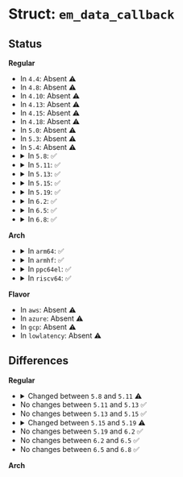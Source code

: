 # Struct: <code>em_data_callback</code>

## Status
<b>Regular</b>
<ul>
<li>
In <code>4.4</code>: Absent ⚠️
</li>
<li>
In <code>4.8</code>: Absent ⚠️
</li>
<li>
In <code>4.10</code>: Absent ⚠️
</li>
<li>
In <code>4.13</code>: Absent ⚠️
</li>
<li>
In <code>4.15</code>: Absent ⚠️
</li>
<li>
In <code>4.18</code>: Absent ⚠️
</li>
<li>
In <code>5.0</code>: Absent ⚠️
</li>
<li>
In <code>5.3</code>: Absent ⚠️
</li>
<li>
In <code>5.4</code>: Absent ⚠️
</li>
<li>
<details>
<summary>In <code>5.8</code>: ✅</summary>

```c
struct em_data_callback {
    int (*active_power)(long unsigned int *, long unsigned int *, int);
};
```
</details>
</li>
<li>
<details>
<summary>In <code>5.11</code>: ✅</summary>

```c
struct em_data_callback {
    int (*active_power)(long unsigned int *, long unsigned int *, struct device *);
};
```
</details>
</li>
<li>
<details>
<summary>In <code>5.13</code>: ✅</summary>

```c
struct em_data_callback {
    int (*active_power)(long unsigned int *, long unsigned int *, struct device *);
};
```
</details>
</li>
<li>
<details>
<summary>In <code>5.15</code>: ✅</summary>

```c
struct em_data_callback {
    int (*active_power)(long unsigned int *, long unsigned int *, struct device *);
};
```
</details>
</li>
<li>
<details>
<summary>In <code>5.19</code>: ✅</summary>

```c
struct em_data_callback {
    int (*active_power)(struct device *, long unsigned int *, long unsigned int *);
    int (*get_cost)(struct device *, long unsigned int, long unsigned int *);
};
```
</details>
</li>
<li>
<details>
<summary>In <code>6.2</code>: ✅</summary>

```c
struct em_data_callback {
    int (*active_power)(struct device *, long unsigned int *, long unsigned int *);
    int (*get_cost)(struct device *, long unsigned int, long unsigned int *);
};
```
</details>
</li>
<li>
<details>
<summary>In <code>6.5</code>: ✅</summary>

```c
struct em_data_callback {
    int (*active_power)(struct device *, long unsigned int *, long unsigned int *);
    int (*get_cost)(struct device *, long unsigned int, long unsigned int *);
};
```
</details>
</li>
<li>
<details>
<summary>In <code>6.8</code>: ✅</summary>

```c
struct em_data_callback {
    int (*active_power)(struct device *, long unsigned int *, long unsigned int *);
    int (*get_cost)(struct device *, long unsigned int, long unsigned int *);
};
```
</details>
</li>
</ul>
<b>Arch</b>
<ul>
<li>
<details>
<summary>In <code>arm64</code>: ✅</summary>

```c
struct em_data_callback {
};
```
</details>
</li>
<li>
<details>
<summary>In <code>armhf</code>: ✅</summary>

```c
struct em_data_callback {
};
```
</details>
</li>
<li>
<details>
<summary>In <code>ppc64el</code>: ✅</summary>

```c
struct em_data_callback {
};
```
</details>
</li>
<li>
<details>
<summary>In <code>riscv64</code>: ✅</summary>

```c
struct em_data_callback {
};
```
</details>
</li>
</ul>
<b>Flavor</b>
<ul>
<li>
In <code>aws</code>: Absent ⚠️
</li>
<li>
In <code>azure</code>: Absent ⚠️
</li>
<li>
In <code>gcp</code>: Absent ⚠️
</li>
<li>
In <code>lowlatency</code>: Absent ⚠️
</li>
</ul>

## Differences
<b>Regular</b>
<ul>
<li>
<details>
<summary>Changed between <code>5.8</code> and <code>5.11</code> ⚠️</summary>
<ul>
<li>
<b>Field type changed. </b>
<code>int (*active_power)(long unsigned int *, long unsigned int *, int)</code> ➡️ <code>int (*active_power)(long unsigned int *, long unsigned int *, struct device *)</code>
</li>
</ul>
</details>
</li>
<li>
No changes between <code>5.11</code> and <code>5.13</code> ✅
</li>
<li>
No changes between <code>5.13</code> and <code>5.15</code> ✅
</li>
<li>
<details>
<summary>Changed between <code>5.15</code> and <code>5.19</code> ⚠️</summary>
<ul>
<li>
<b>Field added. </b>
<code>int (*get_cost)(struct device *, long unsigned int, long unsigned int *)</code>
</li>
<li>
<b>Field type changed. </b>
<code>int (*active_power)(long unsigned int *, long unsigned int *, struct device *)</code> ➡️ <code>int (*active_power)(struct device *, long unsigned int *, long unsigned int *)</code>
</li>
</ul>
</details>
</li>
<li>
No changes between <code>5.19</code> and <code>6.2</code> ✅
</li>
<li>
No changes between <code>6.2</code> and <code>6.5</code> ✅
</li>
<li>
No changes between <code>6.5</code> and <code>6.8</code> ✅
</li>
</ul>
<b>Arch</b>
<ul>
</ul>
